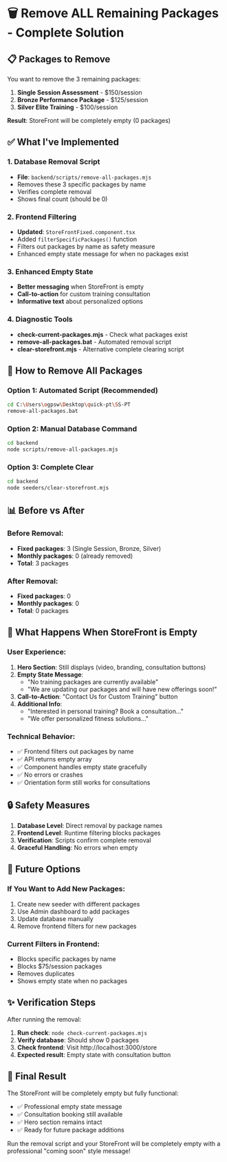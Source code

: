 # 🗑️ Remove ALL Remaining Packages - Complete Solution

## 📋 Packages to Remove

You want to remove the 3 remaining packages:

1. **Single Session Assessment** - $150/session
2. **Bronze Performance Package** - $125/session  
3. **Silver Elite Training** - $100/session

**Result**: StoreFront will be completely empty (0 packages)

## ✅ What I've Implemented

### 1. Database Removal Script
- **File**: `backend/scripts/remove-all-packages.mjs`
- Removes these 3 specific packages by name
- Verifies complete removal
- Shows final count (should be 0)

### 2. Frontend Filtering
- **Updated**: `StoreFrontFixed.component.tsx`
- Added `filterSpecificPackages()` function
- Filters out packages by name as safety measure
- Enhanced empty state message for when no packages exist

### 3. Enhanced Empty State
- **Better messaging** when StoreFront is empty
- **Call-to-action** for custom training consultation
- **Informative text** about personalized options

### 4. Diagnostic Tools
- **check-current-packages.mjs** - Check what packages exist
- **remove-all-packages.bat** - Automated removal script
- **clear-storefront.mjs** - Alternative complete clearing script

## 🚀 How to Remove All Packages

### Option 1: Automated Script (Recommended)
```bash
cd C:\Users\ogpsw\Desktop\quick-pt\SS-PT
remove-all-packages.bat
```

### Option 2: Manual Database Command
```bash
cd backend
node scripts/remove-all-packages.mjs
```

### Option 3: Complete Clear
```bash
cd backend
node seeders/clear-storefront.mjs
```

## 📊 Before vs After

### Before Removal:
- **Fixed packages**: 3 (Single Session, Bronze, Silver)
- **Monthly packages**: 0 (already removed)
- **Total**: 3 packages

### After Removal:
- **Fixed packages**: 0
- **Monthly packages**: 0  
- **Total**: 0 packages

## 🎯 What Happens When StoreFront is Empty

### User Experience:
1. **Hero Section**: Still displays (video, branding, consultation buttons)
2. **Empty State Message**: 
   - "No training packages are currently available"
   - "We are updating our packages and will have new offerings soon!"
3. **Call-to-Action**: "Contact Us for Custom Training" button
4. **Additional Info**: 
   - "Interested in personal training? Book a consultation..."
   - "We offer personalized fitness solutions..."

### Technical Behavior:
- ✅ Frontend filters out packages by name
- ✅ API returns empty array
- ✅ Component handles empty state gracefully
- ✅ No errors or crashes
- ✅ Orientation form still works for consultations

## 🔒 Safety Measures

1. **Database Level**: Direct removal by package names
2. **Frontend Level**: Runtime filtering blocks packages
3. **Verification**: Scripts confirm complete removal
4. **Graceful Handling**: No errors when empty

## 📝 Future Options

### If You Want to Add New Packages:
1. Create new seeder with different packages
2. Use Admin dashboard to add packages
3. Update database manually
4. Remove frontend filters for new packages

### Current Filters in Frontend:
- Blocks specific packages by name
- Blocks $75/session packages  
- Removes duplicates
- Shows empty state when no packages

## ✨ Verification Steps

After running the removal:

1. **Run check**: `node check-current-packages.mjs`
2. **Verify database**: Should show 0 packages
3. **Check frontend**: Visit http://localhost:3000/store
4. **Expected result**: Empty state with consultation button

## 🎉 Final Result

The StoreFront will be completely empty but fully functional:
- ✅ Professional empty state message
- ✅ Consultation booking still available
- ✅ Hero section remains intact
- ✅ Ready for future package additions

Run the removal script and your StoreFront will be completely empty with a professional "coming soon" style message!
